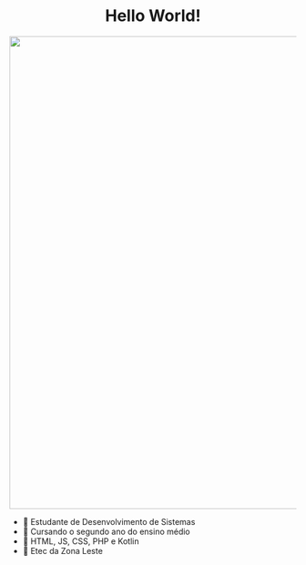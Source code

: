 <div align="center">
<h1>Hello World!</h1>
</div>


<div align="center">
<img src="https://user-images.githubusercontent.com/99843232/183812577-374a55e5-95d8-4e90-bf72-a33643a5e276.gif"  width="830px"/>
</div>

- 💭 Estudante de Desenvolvimento de Sistemas
- 💭 Cursando o segundo ano do ensino médio
- 💭 HTML, JS, CSS, PHP e Kotlin
- 💭 Etec da Zona Leste
